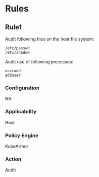 # Rules

## Rule1
Audit following files on the host file system:
```
/etc/passwd
/etc/shadow
```
Audit use of following processes:
```
useradd
adduser
```

### Configuration
NA

### Applicability
Host

### Policy Engine
KubeArmor

### Action
Audit
